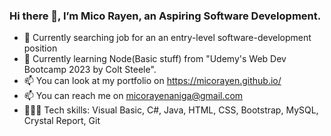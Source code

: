 ### Hi there 👋, I’m Mico Rayen, an Aspiring Software Development.

- 🔭 Currently searching job for an an entry-level software-development position
- 🌱 Currently learning Node(Basic stuff) from "Udemy's Web Dev Bootcamp 2023 by Colt Steele".
- 📫 You can look at my portfolio on https://micorayen.github.io/
- 📫 You can reach me on micorayenaniga@gmail.com
- 👩🏻‍💻 Tech skills: Visual Basic, C#, Java, HTML, CSS, Bootstrap, MySQL, Crystal Report, Git



<!---
micorayen/micorayen is a ✨ special ✨ repository because its `README.md` (this file) appears on your GitHub profile.
You can click the Preview link to take a look at your changes.
--->
